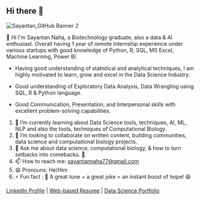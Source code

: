 ## Hi there 👋
![Sayantan_GitHub Banner 2](https://github.com/user-attachments/assets/d7069d16-df83-4763-a76c-e4f0ce9476da)

👋 Hi I'm Sayantan Naha, a Biotechnology graduate, also a data & AI enthusiast. Overall having 1 year of remote internship experience under various startups with good knowledge of Python, R, SQL, MS Excel, Machine Learning, Power BI.

- Having good understanding of statistical and analytical techniques, I am highly motivated to learn, grow and excel in the Data Science Industry.

- Good understanding of Exploratory Data Analysis, Data Wrangling using SQL, R & Python language.

- Good Communication, Presentation, and Interpersonal skills with excellent problem-solving capabilities.

1. 🌱 I’m currently learning about Data Science tools, techniques, AI, ML, NLP and also the tools, techniques of Computational Biology.
2. 👯 I’m looking to collaborate on written content, building communities, data science and computational biology projects.
3. 💬 Ask me about data science, computational biology, & how to turn setbacks into comebacks. 🚀
4. 📫 How to reach me: sayantannaha77@gmail.com
5. 😄 Pronouns: He/Him
6. ⚡ Fun fact : 🎼 A great tune + a great joke = an instant boost of hope! 😄

[LinkedIn Profile](https://www.linkedin.com/in/sayantann/) | [Web-based Resume](https://bold.pro/my/sayantan-naha) | [Data Science Portfolio](https://www.datacamp.com/portfolio/sayantannaha6)
